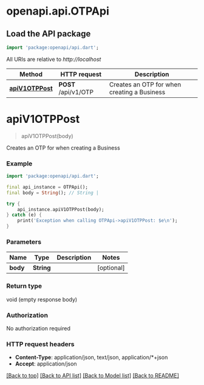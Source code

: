 # openapi.api.OTPApi

## Load the API package
```dart
import 'package:openapi/api.dart';
```

All URIs are relative to *http://localhost*

Method | HTTP request | Description
------------- | ------------- | -------------
[**apiV1OTPPost**](OTPApi.md#apiv1otppost) | **POST** /api/v1/OTP | Creates an OTP for when creating a Business


# **apiV1OTPPost**
> apiV1OTPPost(body)

Creates an OTP for when creating a Business

### Example
```dart
import 'package:openapi/api.dart';

final api_instance = OTPApi();
final body = String(); // String | 

try {
    api_instance.apiV1OTPPost(body);
} catch (e) {
    print('Exception when calling OTPApi->apiV1OTPPost: $e\n');
}
```

### Parameters

Name | Type | Description  | Notes
------------- | ------------- | ------------- | -------------
 **body** | **String**|  | [optional] 

### Return type

void (empty response body)

### Authorization

No authorization required

### HTTP request headers

 - **Content-Type**: application/json, text/json, application/*+json
 - **Accept**: application/json

[[Back to top]](#) [[Back to API list]](../README.md#documentation-for-api-endpoints) [[Back to Model list]](../README.md#documentation-for-models) [[Back to README]](../README.md)

